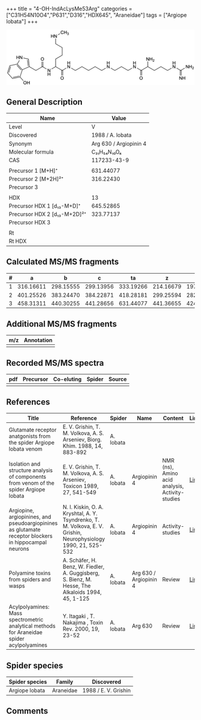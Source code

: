 +++
title = "4-OH-IndAcLysMe53Arg"
categories = ["C31H54N10O4","P631","D316","HDX645",
"Araneidae"]
tags = ["Argiope lobata"]
+++

![](/img/4-OH-IndAcLysMe53Arg.png)

## General Description

| Name                         | Value                  |
|------------------------------|------------------------|
| Level                        | V                      |
| Discovered                   | 1988 / A. lobata       |
| Synonym                      | Arg 630 / Argiopinin 4 |
| Molecular formula            | C₃₁H₅₄N₁₀O₄            |
| CAS                          | 117233-43-9            |
|                              |                        |
| Precursor 1 [M+H]⁺           | 631.44077              |
| Precursor 2 [M+2H]²⁺         | 316.22430              |
| Precursor 3                  |                        |
|                              |                        |
| HDX                          | 13                     |
| Precursor HDX 1 [d₁₃-M+D]⁺   | 645.52865              |
| Precursor HDX 2 [d₁₃-M+2D]²⁺ | 323.77137              |
| Precursor HDX 3              |                        |
|                              |                        |
| Rt                           |                        |
| Rt HDX                       |                        |

## Calculated MS/MS fragments

| # | a         | b         | c         | ta        | z         | y         | tz        |
|---|-----------|-----------|-----------|-----------|-----------|-----------|-----------|
| 1 | 316.16611 | 298.15555 | 299.13956 | 333.19266 | 214.16679 | 197.14024 | 231.19334 |
| 2 | 401.25526 | 383.24470 | 384.22871 | 418.28181 | 299.25594 | 282.22939 | 316.28249 |
| 3 | 458.31311 | 440.30255 | 441.28656 | 631.44077 | 441.36655 | 424.34000 | 458.39310 |

## Additional MS/MS fragments

| m/z       | Annotation |
|-----------|------------|
|           |            |

## Recorded MS/MS spectra

| pdf | Precursor | Co-eluting | Spider    | Source                              |
|-----|-----------|------------|-----------|-------------------------------------|
|     |           |            |           |                                     |

## References

| Title                                                                                                 | Reference                                                                                                       | Spider    | Name                   | Content                                         | Link                                                                        |
|-------------------------------------------------------------------------------------------------------|-----------------------------------------------------------------------------------------------------------------|-----------|------------------------|-------------------------------------------------|-----------------------------------------------------------------------------|
| Glutamate receptor anatgonists from the spider Argiope lobata venom                                   | E. V. Grishin, T. M. Volkova, A. S. Arseniev, Biorg. Khim. 1988, 14, 883-892                                    | A. lobata |                        |                                                 |                                                                 |
| Isolation and structure analysis of components from venom of the spider Argiope lobata                | E. V. Grishin, T. M. Volkova, A. S. Arseniev, Toxicon 1989, 27, 541-549                                         | A. lobata | Argiopinin 4           | NMR (ns), Amino acid analysis, Activity-studies | [Link](https://www.sciencedirect.com/science/article/pii/0041010189901153)  |
| Argiopine, argiopinines, and pseudoargiopinines as glutamate receptor blockers in hippocampal neurons | N. I. Kiskin, O. A. Kryshtal, A. Y. Tsyndrenko, T. M. Volkova, E. V. Grishin, Neurophysiology 1990, 21, 525-532 | A. lobata | Argiopinin 4           | Activity-studies                                | [Link](https://link.springer.com/article/10.1007/BF01051949)                |
| Polyamine toxins from spiders and wasps                                                               | A. Schäfer, H. Benz, W. Fiedler, A. Guggisberg, S. Bienz, M. Hesse, The Alkaloids 1994, 45, 1-125               | A. lobata | Arg 630 / Argiopinin 4 | Review                                          | [Link](https://www.sciencedirect.com/science/article/pii/S009995980860276X) |
| Acylpolyamines: Mass spectrometric analytical methods for Araneidae spider acylpolyamines             | Y. Itagaki , T. Nakajima , Toxin Rev. 2000, 19, 23-52                                                           | A. lobata | Arg 630                | Review                                          | [Link](https://www.tandfonline.com/doi/abs/10.1081/TXR-100100314)           |

## Spider species

| Spider species | Family    | Discovered           |
|----------------|-----------|----------------------|
| Argiope lobata | Araneidae | 1988 / E. V. Grishin |

## Comments